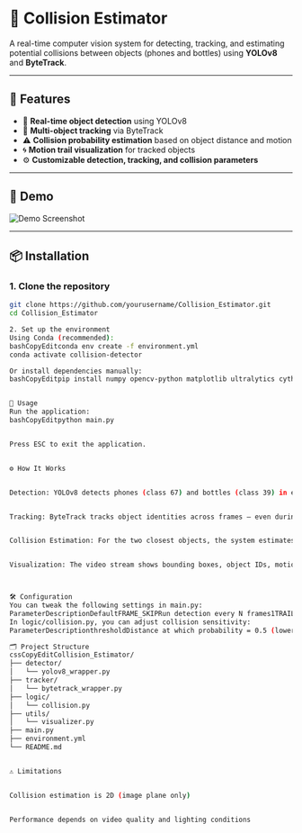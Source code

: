 # 🚨 Collision Estimator

A real-time computer vision system for detecting, tracking, and estimating potential collisions between objects (phones and bottles) using **YOLOv8** and **ByteTrack**.

---

## 🔧 Features

- 🧠 **Real-time object detection** using YOLOv8  
- 🎯 **Multi-object tracking** via ByteTrack  
- ⚠️ **Collision probability estimation** based on object distance and motion  
- 🌀 **Motion trail visualization** for tracked objects  
- ⚙️ **Customizable detection, tracking, and collision parameters**

---

## 🎥 Demo

![Demo Screenshot](demo_screenshot.png)

---

## 📦 Installation

### 1. Clone the repository

```bash
git clone https://github.com/yourusername/Collision_Estimator.git
cd Collision_Estimator

2. Set up the environment
Using Conda (recommended):
bashCopyEditconda env create -f environment.yml
conda activate collision-detector

Or install dependencies manually:
bashCopyEditpip install numpy opencv-python matplotlib ultralytics cython lap filterpy scikit-learn


🚀 Usage
Run the application:
bashCopyEditpython main.py


Press ESC to exit the application.


⚙️ How It Works


Detection: YOLOv8 detects phones (class 67) and bottles (class 39) in each frame.


Tracking: ByteTrack tracks object identities across frames — even during occlusion.


Collision Estimation: For the two closest objects, the system estimates if they’re approaching and computes a collision probability using a sigmoid function based on their distance.


Visualization: The video stream shows bounding boxes, object IDs, motion trails, and Collision probabilities.



🛠️ Configuration
You can tweak the following settings in main.py:
ParameterDescriptionDefaultFRAME_SKIPRun detection every N frames1TRAIL_LENGTHNumber of points in the motion trail20track_threshMinimum detection confidence for tracking0.3match_threshIoU threshold to match detections to tracks0.8track_bufferHow long to retain lost tracks (in frames)5
In logic/collision.py, you can adjust collision sensitivity:
ParameterDescriptionthresholdDistance at which probability = 0.5 (lower = more sensitive)scaleControls how quickly probability increases

🗂️ Project Structure
cssCopyEditCollision_Estimator/
├── detector/
│   └── yolov8_wrapper.py
├── tracker/
│   └── bytetrack_wrapper.py
├── logic/
│   └── collision.py
├── utils/
│   └── visualizer.py
├── main.py
├── environment.yml
└── README.md


⚠️ Limitations


Collision estimation is 2D (image plane only)


Performance depends on video quality and lighting conditions
